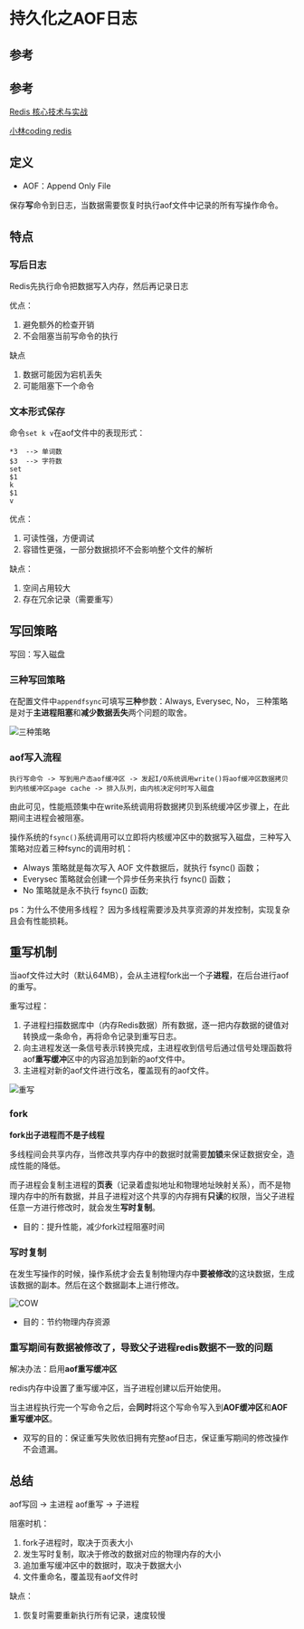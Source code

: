 # 持久化之AOF日志
## 参考
## 参考
[Redis 核心技术与实战](https://time.geekbang.org/column/intro/100056701)

[小林coding redis](https://www.xiaolincoding.com/redis/storage/aof.html)

## 定义
* AOF：Append Only File

保存**写**命令到日志，当数据需要恢复时执行aof文件中记录的所有写操作命令。

## 特点
### 写后日志
Redis先执行命令把数据写入内存，然后再记录日志

优点：
1. 避免额外的检查开销
2. 不会阻塞当前写命令的执行

缺点
1. 数据可能因为宕机丢失
2. 可能阻塞下一个命令

### 文本形式保存
命令`set k v`在aof文件中的表现形式：
```
*3  --> 单词数
$3  --> 字符数
set
$1
k
$1
v
```

优点：
1. 可读性强，方便调试
2. 容错性更强，一部分数据损坏不会影响整个文件的解析

缺点：
1. 空间占用较大
2. 存在冗余记录（需要重写）

## 写回策略
写回：写入磁盘

### 三种写回策略
在配置文件中`appendfsync`可填写**三种**参数：Always, Everysec, No， 三种策略是对于**主进程阻塞**和**减少数据丢失**两个问题的取舍。

![三种策略](https://cdn.xiaolincoding.com//mysql/other/98987d9417b2bab43087f45fc959d32a.png)

### aof写入流程
```执行写命令 -> 写到用户态aof缓冲区 -> 发起I/O系统调用write()将aof缓冲区数据拷贝到内核缓冲区page cache -> 排入队列，由内核决定何时写入磁盘```

由此可见，性能瓶颈集中在write系统调用将数据拷贝到系统缓冲区步骤上，在此期间主进程会被阻塞。

操作系统的`fsync()`系统调用可以立即将内核缓冲区中的数据写入磁盘，三种写入策略对应着三种fsync的调用时机：
* Always 策略就是每次写入 AOF 文件数据后，就执行 fsync() 函数；
* Everysec 策略就会创建一个异步任务来执行 fsync() 函数；
* No 策略就是永不执行 fsync() 函数;

ps：为什么不使用多线程？ 因为多线程需要涉及共享资源的并发控制，实现复杂且会有性能损耗。

## 重写机制
当aof文件过大时（默认64MB），会从主进程fork出一个子**进程**，在后台进行aof的重写。

重写过程：
1. 子进程扫描数据库中（内存Redis数据）所有数据，逐一把内存数据的键值对转换成一条命令，再将命令记录到重写日志。
2. 向主进程发送一条信号表示转换完成，主进程收到信号后通过信号处理函数将aof**重写缓冲**区中的内容追加到新的aof文件中。
3. 主进程对新的aof文件进行改名，覆盖现有的aof文件。

![重写](https://learn.lianglianglee.com/%e4%b8%93%e6%a0%8f/Redis%20%e6%a0%b8%e5%bf%83%e6%8a%80%e6%9c%af%e4%b8%8e%e5%ae%9e%e6%88%98/assets/6b054eb1aed0734bd81ddab9a31d0be8-20221015222953-4ennczi.jpg)

### fork
**fork出子进程而不是子线程**

多线程间会共享内存，当修改共享内存中的数据时就需要**加锁**来保证数据安全，造成性能的降低。

而子进程会复制主进程的**页表**（记录着虚拟地址和物理地址映射关系），而不是物理内存中的所有数据，并且子进程对这个共享的内存拥有**只读**的权限，当父子进程任意一方进行修改时，就会发生**写时复制**。

* 目的：提升性能，减少fork过程阻塞时间

### 写时复制
在发生写操作的时候，操作系统才会去复制物理内存中**要被修改**的这块数据，生成该数据的副本。然后在这个数据副本上进行修改。

![COW](https://cdn.xiaolincoding.com//mysql/other/d4cfac545377b54dd035c775603b4936.png)

* 目的：节约物理内存资源

### 重写期间有数据被修改了，导致父子进程redis数据不一致的问题
解决办法：启用**aof重写缓冲区**

redis内存中设置了重写缓冲区，当子进程创建以后开始使用。

当主进程执行完一个写命令之后，会**同时**将这个写命令写入到**AOF缓冲区**和**AOF重写缓冲区**。

* 双写的目的：保证重写失败依旧拥有完整aof日志，保证重写期间的修改操作不会遗漏。

## 总结
aof写回 -> 主进程     aof重写 -> 子进程

阻塞时机：
1. fork子进程时，取决于页表大小
2. 发生写时复制，取决于修改的数据对应的物理内存的大小
3. 追加重写缓冲区中的数据时，取决于数据大小
4. 文件重命名，覆盖现有aof文件时

缺点：
1. 恢复时需要重新执行所有记录，速度较慢